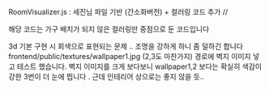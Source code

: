 RoomVisualizer.js : 세진님 파일 기반 (간소화버전) + 컬러링 코드 추가 //

해당 코드는 가구 배치가 되지 않은 컬러링만 중점으로 둔 코드입니다

3d 기본 구현 시 회색으로 표현되는 문제 .. 조명을 강하게 하니 좀 덜하긴 합니다
frontend/public/textures/wallpaper1.jpg (2,3도 마찬가지) 경로에 벽지 이미지 넣고 테스트 했습니다.
벽지 이미지를 크게 보다보니 wallpaper1,2 보다는 확실히 색감이 강한 3번이 더 눈에 띕니다 . 근데 인테리어 상으로는 좋지 않을 듯..

